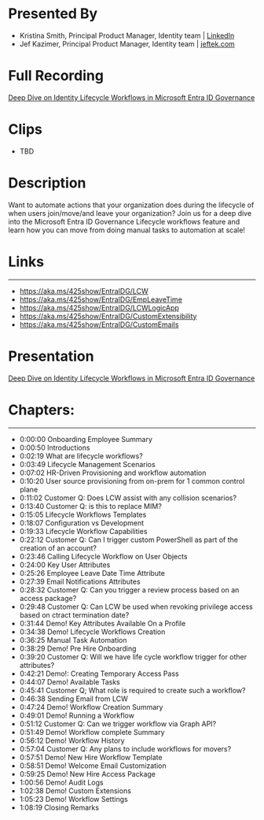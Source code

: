 # Presented By 
- Kristina Smith, Principal Product Manager, Identity team | [LinkedIn](https://www.linkedin.com/in/krsmith28) 
- Jef Kazimer, Principal Product Manager, Identity team | [jeftek.com](https://jeftek.com)

# Full Recording
[Deep Dive on Identity Lifecycle Workflows in Microsoft Entra ID Governance](https://youtu.be/OAWUss7SUf0)

# Clips
- TBD
  
# Description
Want to automate actions that your organization does during the lifecycle of when users join/move/and leave your organization?   Join us for a deep dive into the Microsoft Entra ID Governance Lifecycle workflows feature and learn how you can move from doing manual tasks to automation at scale!

# Links
------------------------------------------
- https://aka.ms/425show/EntraIDG/LCW
- https://aka.ms/425show/EntraIDG/EmpLeaveTime
- https://aka.ms/425show/EntraIDG/LCWLogicApp
- https://aka.ms/425show/EntraIDG/CustomExtensibility
- https://aka.ms/425show/EntraIDG/CustomEmails

# Presentation

[Deep Dive on Identity Lifecycle Workflows in Microsoft Entra ID Governance](https://github.com/425show/shows/blob/main/2023/Sept/DeepDive_EIGLifecycleWorkflows/425show_2023-09-EIG_LCW_Deepdive.pdf)

# Chapters:
---------------------------
- 0:00:00 Onboarding Employee Summary
- 0:00:50 Introductions
- 0:02:19 What are lifecycle workflows? 
- 0:03:49 Lifecycle Management Scenarios
- 0:07:02 HR-Driven Provisioning and workflow automation
- 0:10:20 User source provisioning from on-prem for  1 common control plane
- 0:11:02 Customer Q: Does LCW assist with any collision scenarios?
- 0:13:40 Customer Q: is this to replace MIM?
- 0:15:05 Lifecycle Workflows Templates
- 0:18:07 Configuration vs Development
- 0:19:33 Lifecycle Workflow Capabilities
- 0:22:12 Customer Q: Can I trigger custom PowerShell as part of the creation of an account? 
- 0:23:46 Calling Lifecycle Workflow on User Objects
- 0:24:00 Key User Attributes
- 0:25:26 Employee Leave Date Time Attribute
- 0:27:39 Email Notifications Attributes
- 0:28:32 Customer Q: Can you trigger a review process based on an access package?
- 0:29:48 Customer Q: Can LCW be used when revoking privilege access based on ctract termination date?
- 0:31:44 Demo! Key Attributes Available On a Profile
- 0:34:38 Demo! Lifecycle Workflows Creation
- 0:36:25 Manual Task Automation
- 0:38:29 Demo! Pre Hire Onboarding
- 0:39:20 Customer Q: Will we have life cycle workflow trigger for other attributes?
- 0:42:21 Demo!: Creating Temporary Access Pass
- 0:44:07 Demo! Available Tasks
- 0:45:41 Customer Q; What role is required to create such a workflow?
- 0:46:38 Sending Email from LCW
- 0:47:24 Demo! Workflow Creation Summary
- 0:49:01 Demo! Running a Workflow
- 0:51:12 Customer Q: Can we trigger workflow via Graph API?
- 0:51:49 Demo! Workflow complete Summary
- 0:56:12 Demo! Workflow History
- 0:57:04 Customer Q: Any plans to include workflows for movers?
- 0:57:51 Demo! New Hire Workflow Template
- 0:58:51 Demo! Welcome Email Customization
- 0:59:25 Demo! New Hire Access Package
- 1:00:56 Demo! Audit Logs
- 1:02:38 Demo! Custom Extensions
- 1:05:23 Demo! Workflow Settings
- 1:08:19 Closing Remarks